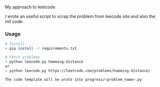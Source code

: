 My approach to leetcode

I wrote an useful script to scrap the problem from leecode site and also the init code.

### Usage

```bash
# Install
> pip install -r requirements.txt

# Fetch problems
> python leecode.py hamming-distance
or
> python leecode.py https://leetcode.com/problems/hamming-distance/

The code template will be wrote into progress/<problem_name>.py 
```